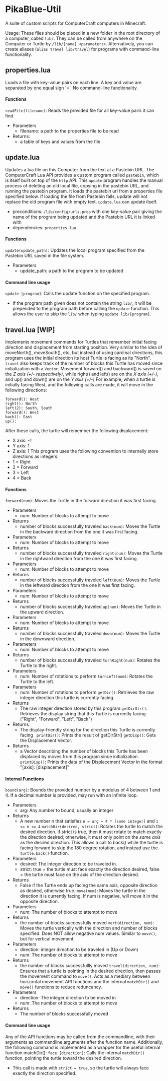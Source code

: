 # PikaBlue-Util
A suite of custom scripts for ComputerCraft computers in Minecraft.

Usage: These files should be placed in a new folder in the root directory of a computer, called `lib/`. They can be called from anywhere on the Computer or Turtle by `/lib/[name] <parameters>`. Alternatively, you can create aliases (`alias travel lib/travel`) for programs with command-line functionality.


## properties.lua
Loads a file with key-value pairs on each line.
A key and value are separated by one equal sign '='.
No command-line functionality.

#### Functions
`readFile(filename)`: Reads the provided file for all key-value pairs it can find.
* Parameters
  * filename: a path to the properties file to be read
* Returns:
  * a table of keys and values from the file


## update.lua
Updates a lua file on this Computer from the text at a Pastebin URL.
The ComputerCraft Lua API provides a custom program called `pastebin`, which is itself built on top of the `http` API. This `update` program handles the manual process of deleting an old local file, copying in the pastebin URL, and running the pastebin program.
It loads the pastebin url from a properties file specified below.
If loading the file from Pastebin fails, update will not replace the old program file with empty text.
`update.lua` can update itself.
* preconditions: `/lib/config/urls.prop` with one key-value pair giving the name of the program being updated and the Pastebin URL it is linked with
* dependencies: `properties.lua`
#### Functions
`update(update_path)`: Updates the local program specified from the Pastebin URL saved in the file system.
* Parameters
  * update_path: a path to the program to be updated
  
#### Command line usage
`update [program]`: Calls the update function on the specified program.
* If the program path given does not contain the string `lib/`, it will be prepended to the program path before calling the `update` function. This allows the user to skip the `lib/` when typing `update lib/[program]`.


## travel.lua [WIP]
Implements movement commands for Turtles that remember initial facing direction and displacement from starting position.
Very similar to the idea of moveNorth(), moveSouth(), etc, but instead of using cardinal directions, this program uses the initial direction its host Turtle is facing as its "North".
`travel` also keeps track of the number of blocks this Turtle has moved since initialization with a `Vector`. Movement forward() and backward() is saved on the *Z axis (+/- respectively)*, while right() and left() are on the *X axis (+/-)*, and up() and down() are on the *Y axis (+/-)*
For example, when a turtle is initially facing West, and the following calls are made, it will move in the following directions:
```
forward(): West
right(): North
left(2): South, South
forward(): West
back(): East
up(): 
```
After these calls, the turtle will remember the following displacement:
* X axis: -1
* Y axis: 1
* Z axis: 1
This program uses the following convention to internally store directions as integers:
* 1 = Right
* 2 = Forward
* 3 = Left
* 4 = Back

#### Functions
`forward(num)`: Moves the Turtle in the forward direction it was first facing.
* Parameters
  * num: Number of blocks to attempt to move
* Returns
  * number of blocks successfully traveled
`back(num)`: Moves the Turtle in the backward direction from the one it was first facing.
* Parameters
  * num: Number of blocks to attempt to move
* Returns
  * number of blocks successfully traveled
`right(num)`: Moves the Turtle in the rightward direction from the one it was first facing.
* Parameters
  * num: Number of blocks to attempt to move
* Returns
  * number of blocks successfully traveled
`left(num)`: Moves the Turtle in the leftward direction from the one it was first facing.
* Parameters
  * num: Number of blocks to attempt to move
* Returns
  * number of blocks successfully traveled
`up(num)`: Moves the Turtle in the upward direction.
* Parameters
  * num: Number of blocks to attempt to move
* Returns
  * number of blocks successfully traveled
`down(num)`: Moves the Turtle in the downward direction.
* Parameters
  * num: Number of blocks to attempt to move
* Returns
  * number of blocks successfully traveled
`turnRight(num)`: Rotates the Turtle to the right.
* Parameters
  * num: Number of rotations to perform
`turnLeft(num)`: Rotates the Turtle to the left.
* Parameters
  * num: Number of rotations to perform
`getDir()`: Retrieves the raw integer direction this turtle is currently facing
* Returns
  * The raw integer direction stored by this program
`getDirStr()`: Retrieves the display string that this Turtle is currently facing ("Right", "Forward", "Left", "Back")
* Returns
  * The display-friendly string for the direction this Turtle is currently facing
` printDir()`: Prints the result of getDirStr()
`getDisp()`: Gets the Displacement Vector.
* Returns
  * a Vector describing the number of blocks this Turtle has been displaced by moves from this program since initialization.
` printDisp()`: Prints the data of the Displacement Vector in the format "[axis]: [displacement]"

#### Internal Functions
`bound(arg)`: Bounds the provided number by a modulus of 4 between 1 and 4. If a decimal number is provided, may run with an infinite loop.
* Parameters
  * arg: Any number to bound, usually an integer
* Returns
  * A new number n that satisfies `n = arg + 4 * [some integer]` and `1 <= n <= 4`
`matchDir(desired, strict)`: Rotates the turtle to match the desired direction. If strict is true, then it must rotate to match exactly the direction desired; otherwise, it must only point on the *same axis* as the desired direction. This allows a call to back() while the turtle is facing forward to skip the 180 degree rotation, and instead use the `turtle.back()` function.
* Parameters
  * desired: The integer direction to be traveled in.
  * strict: true = the turtle must face exactly the direction desired, false = the turtle must face on the axis of the direction desired.
* Returns
  * False if the Turtle ends up facing the same axis, opposite direction as desired, otherwise true.
`move(num)`: Moves the turtle in the direction it is currently facing. If num is negative, will move it in the opposite direction.
* Parameters
  * num: The number of blocks to attempt to move
* Returns
  * the number of blocks successfully moved
`vert(direction, num)`: Moves the turtle vertically with the direction and number of blocks specified. Does NOT allow negative num values. Similar to `move()`, but for vertical movement.
* Parameters
  * direction: integer direction to be traveled in (Up or Down)
  * num: The number of blocks to attempt to move
* Returns
  * the number of blocks successfullly moved
`travel(direction, num)`: Ensures that a turtle is pointing in the desired direction, then passes the movement command to `move()`. Acts as a mediary between horizontal movement API functions and the internal `matchDir()` and `move()` functions to reduce reduncancy.
* Parameters
  * direction: The integer direction to be moved in
  * num: The number of blocks to attempt to move
* Returns
  * The number of blocks successfully moved

#### Command line usage
Any of the API functions may be called from the commandline, with their arguments as commandline arguments after the function name. Additionally, the following command is implemented as a wrapper for the useful internal function matchDir():
`face [direction]`: Calls the internal `matchDir()` function, pointing the turtle toward the desired direction.
* This call is made with `strict = true`, so the turtle will always face exactly the direction specified.
